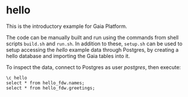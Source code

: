 # hello
This is the introductory example for Gaia Platform.

The code can be manually built and run using the commands from shell scripts `build.sh` and `run.sh`. In addition to these, `setup.sh` can be used to setup accessing the *hello* example data through Postgres, by creating a hello database and importing the Gaia tables into it.

To inspect the data, connect to Postgres as user *postgres*, then execute:

```
\c hello
select * from hello_fdw.names;
select * from hello_fdw.greetings;
```
